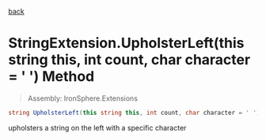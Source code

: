 ﻿

[back](/IronSphere.Extensions/types/StringExtension)

# StringExtension.UpholsterLeft(this string this, int count, char character = &#39; &#39;) Method

> Assembly: IronSphere.Extensions

```csharp
string UpholsterLeft(this string this, int count, char character = ' ')
```

upholsters a string on the left with a specific character

 